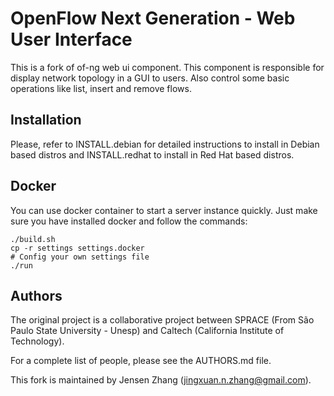 # OpenFlow Next Generation - Web User Interface 

This is a fork of of-ng web ui component. This component is responsible for display
network topology in a GUI to users. Also control some basic operations like
list, insert and remove flows.

## Installation

Please, refer to INSTALL.debian for detailed instructions to install in Debian based distros and INSTALL.redhat to install in Red Hat based distros.

## Docker

You can use docker container to start a server instance quickly. Just make sure you have installed docker and follow the commands:

    ./build.sh
    cp -r settings settings.docker
    # Config your own settings file
    ./run

## Authors

The original project is a collaborative project between SPRACE (From São Paulo State University 
\- Unesp) and Caltech (California Institute of Technology).

For a complete list of people, please see the AUTHORS.md file.

This fork is maintained by Jensen Zhang (jingxuan.n.zhang@gmail.com).

